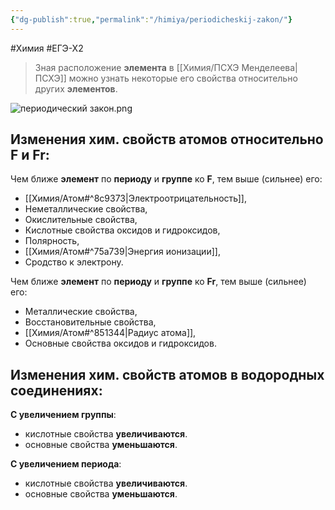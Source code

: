 ```yaml
---
{"dg-publish":true,"permalink":"/himiya/periodicheskij-zakon/"}
---
```


#Химия #ЕГЭ-Х2
> Зная расположение **элемента** в [[Химия/ПСХЭ Менделеева\|ПСХЭ]] можно узнать некоторые его свойства относительно других **элементов**.

![периодический закон.png](/img/user/files/%D0%BF%D0%B5%D1%80%D0%B8%D0%BE%D0%B4%D0%B8%D1%87%D0%B5%D1%81%D0%BA%D0%B8%D0%B9%20%D0%B7%D0%B0%D0%BA%D0%BE%D0%BD.png)
## Изменения хим. свойств атомов относительно **F** и **Fr**:
Чем ближе **элемент** по **периоду** и **группе** ко **F**, тем выше (сильнее) его:
- [[Химия/Атом#^8c9373\|Электроотрицательность]],
- Неметаллические свойства,
- Окислительные свойства,
- Кислотные свойства оксидов и гидроксидов,
- Полярность,
- [[Химия/Атом#^75a739\|Энергия ионизации]],
- Сродство к электрону.

Чем ближе **элемент** по **периоду** и **группе** ко **Fr**, тем выше (сильнее) его:
- Металлические свойства,
- Восстановительные свойства,
- [[Химия/Атом#^851344\|Радиус атома]],
- Основные свойства оксидов и гидроксидов.

## Изменения хим. свойств атомов в водородных соединениях:
**С увеличением группы**:
- кислотные свойства **увеличиваются**.
- основные свойства **уменьшаются**.

**С увеличением периода**:
- кислотные свойства **увеличиваются**.
- основные свойства **уменьшаются**.

[^1]: Период важнее группы. Например, S считается ближе N ко F